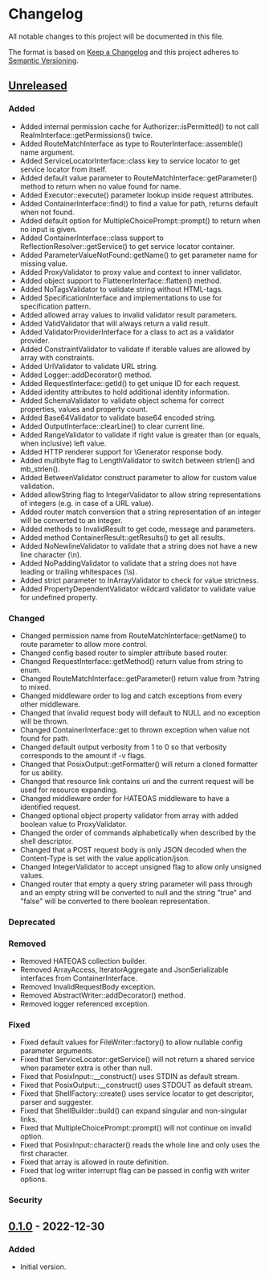 # Changelog

All notable changes to this project will be documented in this file.

The format is based on [Keep a Changelog](http://keepachangelog.com/en/1.0.0/) and this project adheres to
[Semantic Versioning](http://semver.org/spec/v2.0.0.html).

## [Unreleased]

### Added

- Added internal permission cache for Authorizer::isPermitted() to not call RealmInterface::getPermissions() twice.
- Added RouteMatchInterface as type to RouterInterface::assemble() name argument.
- Added ServiceLocatorInterface::class key to service locator to get service locator from itself.
- Added default value parameter to RouteMatchInterface::getParameter() method to return when no value found for name.
- Added Executor::execute() parameter lookup inside request attributes.
- Added ContainerInterface::find() to find a value for path, returns default when not found.
- Added default option for MultipleChoicePrompt::prompt() to return when no input is given.
- Added ContainerInterface::class support to ReflectionResolver::getService() to get service locator container.
- Added ParameterValueNotFound::getName() to get parameter name for missing value.
- Added ProxyValidator to proxy value and context to inner validator.
- Added object support to FlattenerInterface::flatten() method.
- Added NoTagsValidator to validate string without HTML-tags.
- Added SpecificationInterface and implementations to use for specification pattern.
- Added allowed array values to invalid validator result parameters.
- Added ValidValidator that will always return a valid result.
- Added ValidatorProviderInterface for a class to act as a validator provider.
- Added ConstraintValidator to validate if iterable values are allowed by array with constraints.
- Added UrlValidator to validate URL string.
- Added Logger::addDecorator() method.
- Added RequestInterface::getId() to get unique ID for each request.
- Added identity attributes to hold additional identity information.
- Added SchemaValidator to validate object schema for correct properties, values and property count.
- Added Base64Validator to validate base64 encoded string.
- Added OutputInterface::clearLine() to clear current line.
- Added RangeValidator to validate if right value is greater than (or equals, when inclusive) left value.
- Added HTTP renderer support for \Generator response body.
- Added multibyte flag to LengthValidator to switch between strlen() and mb_strlen().
- Added BetweenValidator construct parameter to allow for custom value validation.
- Added allowString flag to IntegerValidator to allow string representations of integers (e.g. in case of a URL value).
- Added router match conversion that a string representation of an integer will be converted to an integer.
- Added methods to InvalidResult to get code, message and parameters.
- Added method ContainerResult::getResults() to get all results.
- Added NoNewlineValidator to validate that a string does not have a new line character (\n).
- Added NoPaddingValidator to validate that a string does not have leading or trailing whitespaces (\s).
- Added strict parameter to InArrayValidator to check for value strictness.
- Added PropertyDependentValidator wildcard validator to validate value for undefined property.

### Changed

- Changed permission name from RouteMatchInterface::getName() to route parameter to allow more control.
- Changed config based router to simpler attribute based router.
- Changed RequestInterface::getMethod() return value from string to enum.
- Changed RouteMatchInterface::getParameter() return value from ?string to mixed.
- Changed middleware order to log and catch exceptions from every other middleware.
- Changed that invalid request body will default to NULL and no exception will be thrown.
- Changed ContainerInterface::get to thrown exception when value not found for path.
- Changed default output verbosity from 1 to 0 so that verbosity corresponds to the amount if -v flags.
- Changed that PosixOutput::getFormatter() will return a cloned formatter for us ability.
- Changed that resource link contains uri and the current request will be used for resource expanding.
- Changed middleware order for HATEOAS middleware to have a identified request.
- Changed optional object property validator from array with added boolean value to ProxyValidator.
- Changed the order of commands alphabetically when described by the shell descriptor.
- Changed that a POST request body is only JSON decoded when the Content-Type is set with the value application/json.
- Changed IntegerValidator to accept unsigned flag to allow only unsigned values.
- Changed router that empty a query string parameter will pass through and an empty string will be converted to null and
  the string "true" and "false" will be converted to there boolean representation.

### Deprecated

### Removed

- Removed HATEOAS collection builder.
- Removed ArrayAccess, IteratorAggregate and JsonSerializable interfaces from ContainerInterface.
- Removed InvalidRequestBody exception.
- Removed AbstractWriter::addDecorator() method.
- Removed logger referenced exception.

### Fixed

- Fixed default values for FileWriter::factory() to allow nullable config parameter arguments.
- Fixed that ServiceLocator::getService() will not return a shared service when parameter extra is other than null.
- Fixed that PosixInput::__construct() uses STDIN as default stream.
- Fixed that PosixOutput::__construct() uses STDOUT as default stream.
- Fixed that ShellFactory::create() uses service locator to get descriptor, parser and suggester.
- Fixed that ShellBuilder::build() can expand singular and non-singular links.
- Fixed that MultipleChoicePrompt::prompt() will not continue on invalid option.
- Fixed that PosixInput::character() reads the whole line and only uses the first character.
- Fixed that array is allowed in route definition.
- Fixed that log writer interrupt flag can be passed in config with writer options.

### Security

## [0.1.0] - 2022-12-30

### Added

- Initial version.

[unreleased]: https://github.com/extendssoftware/exa-php/compare/0.1.0...HEAD

[0.1.0]: https://github.com/extendssoftware/exa-php/commits/0.1.0
